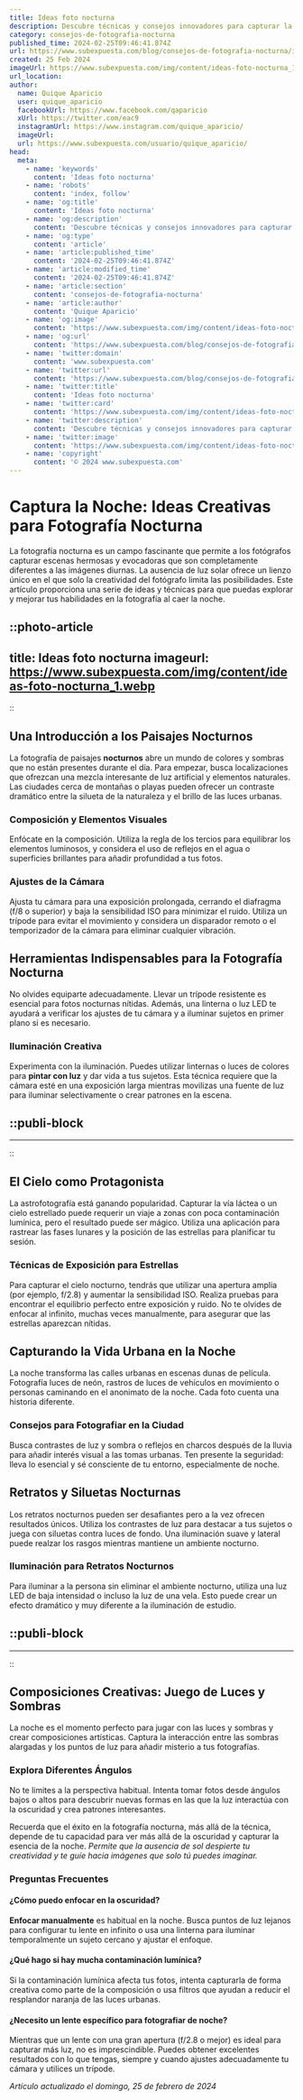 ```yaml
---
title: Ideas foto nocturna
description: Descubre técnicas y consejos innovadores para capturar la esencia de la noche en tus fotos. ¡Ilumina tu creatividad con ideas de foto nocturna!
category: consejos-de-fotografia-nocturna
published_time: 2024-02-25T09:46:41.874Z
url: https://www.subexpuesta.com/blog/consejos-de-fotografia-nocturna/ideas-foto-nocturna
created: 25 Feb 2024
imageUrl: https://www.subexpuesta.com/img/content/ideas-foto-nocturna_1.webp
url_location:
author:
  name: Quique Aparicio
  user: quique_aparicio
  facebookUrl: https://www.facebook.com/qaparicio
  xUrl: https://twitter.com/eac9
  instagramUrl: https://www.instagram.com/quique_aparicio/
  imageUrl: 
  url: https://www.subexpuesta.com/usuario/quique_aparicio/
head:
  meta:
    - name: 'keywords'
      content: 'Ideas foto nocturna'
    - name: 'robots'
      content: 'index, follow'
    - name: 'og:title'
      content: 'Ideas foto nocturna'
    - name: 'og:description'
      content: 'Descubre técnicas y consejos innovadores para capturar la esencia de la noche en tus fotos. ¡Ilumina tu creatividad con ideas de foto nocturna!'
    - name: 'og:type'
      content: 'article'
    - name: 'article:published_time'
      content: '2024-02-25T09:46:41.874Z'
    - name: 'article:modified_time'
      content: '2024-02-25T09:46:41.874Z'
    - name: 'article:section'
      content: 'consejos-de-fotografia-nocturna'
    - name: 'article:author'
      content: 'Quique Aparicio'
    - name: 'og:image'
      content: 'https://www.subexpuesta.com/img/content/ideas-foto-nocturna_1.webp'
    - name: 'og:url'
      content: 'https://www.subexpuesta.com/blog/consejos-de-fotografia-nocturna/ideas-foto-nocturna'
    - name: 'twitter:domain'
      content: 'www.subexpuesta.com'
    - name: 'twitter:url'
      content: 'https://www.subexpuesta.com/blog/consejos-de-fotografia-nocturna/ideas-foto-nocturna'
    - name: 'twitter:title'
      content: 'Ideas foto nocturna'
    - name: 'twitter:card'
      content: 'https://www.subexpuesta.com/img/content/ideas-foto-nocturna_1.webp'
    - name: 'twitter:description'
      content: 'Descubre técnicas y consejos innovadores para capturar la esencia de la noche en tus fotos. ¡Ilumina tu creatividad con ideas de foto nocturna!'
    - name: 'twitter:image'
      content: 'https://www.subexpuesta.com/img/content/ideas-foto-nocturna_1.webp'
    - name: 'copyright'
      content: '© 2024 www.subexpuesta.com'
---
```

# Captura la Noche: Ideas Creativas para Fotografía Nocturna

La fotografía nocturna es un campo fascinante que permite a los fotógrafos capturar escenas hermosas y evocadoras que son completamente diferentes a las imágenes diurnas. La ausencia de luz solar ofrece un lienzo único en el que solo la creatividad del fotógrafo limita las posibilidades. Este artículo proporciona una serie de ideas y técnicas para que puedas explorar y mejorar tus habilidades en la fotografía al caer la noche.


::photo-article
---
title: Ideas foto nocturna
imageurl: https://www.subexpuesta.com/img/content/ideas-foto-nocturna_1.webp
---
::



## Una Introducción a los Paisajes Nocturnos

La fotografía de paisajes **nocturnos** abre un mundo de colores y sombras que no están presentes durante el día. Para empezar, busca localizaciones que ofrezcan una mezcla interesante de luz artificial y elementos naturales. Las ciudades cerca de montañas o playas pueden ofrecer un contraste dramático entre la silueta de la naturaleza y el brillo de las luces urbanas.

### Composición y Elementos Visuales

Enfócate en la composición. Utiliza la regla de los tercios para equilibrar los elementos luminosos, y considera el uso de reflejos en el agua o superficies brillantes para añadir profundidad a tus fotos.

### Ajustes de la Cámara

Ajusta tu cámara para una exposición prolongada, cerrando el diafragma (f/8 o superior) y baja la sensibilidad ISO para minimizar el ruido. Utiliza un trípode para evitar el movimiento y considera un disparador remoto o el temporizador de la cámara para eliminar cualquier vibración.

## Herramientas Indispensables para la Fotografía Nocturna

No olvides equiparte adecuadamente. Llevar un trípode resistente es esencial para fotos nocturnas nítidas. Además, una linterna o luz LED te ayudará a verificar los ajustes de tu cámara y a iluminar sujetos en primer plano si es necesario.

### Iluminación Creativa

Experimenta con la iluminación. Puedes utilizar linternas o luces de colores para **pintar con luz** y dar vida a tus sujetos. Esta técnica requiere que la cámara esté en una exposición larga mientras movilizas una fuente de luz para iluminar selectivamente o crear patrones en la escena.


  ::publi-block
  ---
  ---
  ::
  
  

## El Cielo como Protagonista

La astrofotografía está ganando popularidad. Capturar la vía láctea o un cielo estrellado puede requerir un viaje a zonas con poca contaminación lumínica, pero el resultado puede ser mágico. Utiliza una aplicación para rastrear las fases lunares y la posición de las estrellas para planificar tu sesión.

### Técnicas de Exposición para Estrellas

Para capturar el cielo nocturno, tendrás que utilizar una apertura amplia (por ejemplo, f/2.8) y aumentar la sensibilidad ISO. Realiza pruebas para encontrar el equilibrio perfecto entre exposición y ruido. No te olvides de enfocar al infinito, muchas veces manualmente, para asegurar que las estrellas aparezcan nítidas.

## Capturando la Vida Urbana en la Noche

La noche transforma las calles urbanas en escenas dunas de película. Fotografía luces de neón, rastros de luces de vehículos en movimiento o personas caminando en el anonimato de la noche. Cada foto cuenta una historia diferente.

### Consejos para Fotografiar en la Ciudad

Busca contrastes de luz y sombra o reflejos en charcos después de la lluvia para añadir interés visual a las tomas urbanas. Ten presente la seguridad: lleva lo esencial y sé consciente de tu entorno, especialmente de noche.

## Retratos y Siluetas Nocturnas

Los retratos nocturnos pueden ser desafiantes pero a la vez ofrecen resultados únicos. Utiliza los contrastes de luz para destacar a tus sujetos o juega con siluetas contra luces de fondo. Una iluminación suave y lateral puede realzar los rasgos mientras mantiene un ambiente nocturno.

### Iluminación para Retratos Nocturnos

Para iluminar a la persona sin eliminar el ambiente nocturno, utiliza una luz LED de baja intensidad o incluso la luz de una vela. Esto puede crear un efecto dramático y muy diferente a la iluminación de estudio.


  ::publi-block
  ---
  ---
  ::
  
  

## Composiciones Creativas: Juego de Luces y Sombras

La noche es el momento perfecto para jugar con las luces y sombras y crear composiciones artísticas. Captura la interacción entre las sombras alargadas y los puntos de luz para añadir misterio a tus fotografías.

### Explora Diferentes Ángulos

No te limites a la perspectiva habitual. Intenta tomar fotos desde ángulos bajos o altos para descubrir nuevas formas en las que la luz interactúa con la oscuridad y crea patrones interesantes.

Recuerda que el éxito en la fotografía nocturna, más allá de la técnica, depende de tu capacidad para ver más allá de la oscuridad y capturar la esencia de la noche. *_Permite que la ausencia de sol despierte tu creatividad y te guíe hacia imágenes que solo tú puedes imaginar._*

### Preguntas Frecuentes

#### ¿Cómo puedo enfocar en la oscuridad?

**Enfocar manualmente** es habitual en la noche. Busca puntos de luz lejanos para configurar tu lente en infinito o usa una linterna para iluminar temporalmente un sujeto cercano y ajustar el enfoque.

#### ¿Qué hago si hay mucha contaminación lumínica?

Si la contaminación lumínica afecta tus fotos, intenta capturarla de forma creativa como parte de la composición o usa filtros que ayudan a reducir el resplandor naranja de las luces urbanas.

#### ¿Necesito un lente específico para fotografiar de noche?

Mientras que un lente con una gran apertura (f/2.8 o mejor) es ideal para capturar más luz, no es imprescindible. Puedes obtener excelentes resultados con lo que tengas, siempre y cuando ajustes adecuadamente tu cámara y utilices un trípode.

_Artículo actualizado el domingo, 25 de febrero de 2024_
